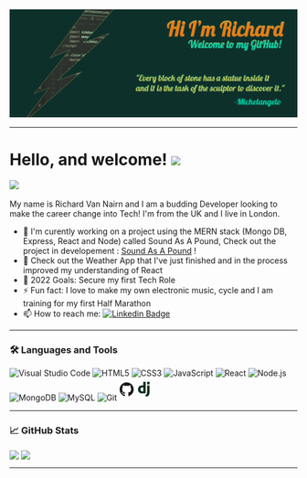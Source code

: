 <!-- # Hi, I'm Richard - Welcome to my GitHub! -->

<div id=""align="center">
    <img src="img/ReadmeHeader.png"/>
</div>

---

# Hello, and welcome! <img src="https://raw.githubusercontent.com/MartinHeinz/MartinHeinz/master/wave.gif" width="30px">

![](https://komarev.com/ghpvc/?username=RvN-R&color=0e302b&bg&style=for-the-badge)

My name is Richard Van Nairn and I am a budding Developer looking to make the career change into Tech! I'm from the UK and I live in London.

- 🔭 I'm curently working on a project using the MERN stack (Mongo DB, Express, React and Node) called Sound As A Pound, Check out the project in developement : [Sound As A Pound](https://github.com/RvN-R/sound-as-a-pound) !
- 🔭 Check out the Weather App that I've just finished and in the process improved my understanding of React
- 🥅 2022 Goals: Secure my first Tech Role
- ⚡ Fun fact: I love to make my own electronic music, cycle and I am training for my first Half Marathon
- 📫 How to reach me: [![Linkedin Badge](https://img.shields.io/badge/LinkedIn-blue)](https://www.linkedin.com/in/richard-van-nairn-2277a7b9/)

---

### 🛠️ Languages and Tools

<div>
    <img alt="Visual Studio Code" width="26px" src="https://cdn.jsdelivr.net/gh/devicons/devicon/icons/vscode/vscode-original.svg" width="40" height="40" />
  <img alt="HTML5" width="26px" src="https://cdn.jsdelivr.net/gh/devicons/devicon/icons/html5/html5-original.svg" width="40" height="40" />
  <img alt="CSS3" width="26px" src="https://cdn.jsdelivr.net/gh/devicons/devicon/icons/css3/css3-original.svg" width="40" height="40" />
  <img alt="JavaScript" width="26px" src="https://cdn.jsdelivr.net/gh/devicons/devicon/icons/javascript/javascript-original.svg" width="40" height="40" />
  <img alt="React" width="26px" src="https://cdn.jsdelivr.net/gh/devicons/devicon/icons/react/react-original.svg" width="40" height="40" />
  <img alt="Node.js" width="26px" src="https://cdn.jsdelivr.net/gh/devicons/devicon/icons/nodejs/nodejs-original.svg" width="40" height="40" />
  <img alt="MongoDB" width="26px" src="https://cdn.jsdelivr.net/gh/devicons/devicon/icons/mongodb/mongodb-original.svg" width="40" height="40" />
  <img alt="MySQL" width="26px" src="https://cdn.jsdelivr.net/gh/devicons/devicon/icons/mysql/mysql-original.svg" width="40" height="40" />
  <img alt="Git" width="26px" src="https://cdn.jsdelivr.net/gh/devicons/devicon/icons/git/git-original.svg" width="40" height="40" />
  <svg alt="GitHub" width="26px" width="40" height="40" xmlns="http://www.w3.org/2000/svg" viewBox="0 0 128 128"><g fill="#181616"><path fill-rule="evenodd" clip-rule="evenodd" d="M64 5.103c-33.347 0-60.388 27.035-60.388 60.388 0 26.682 17.303 49.317 41.297 57.303 3.017.56 4.125-1.31 4.125-2.905 0-1.44-.056-6.197-.082-11.243-16.8 3.653-20.345-7.125-20.345-7.125-2.747-6.98-6.705-8.836-6.705-8.836-5.48-3.748.413-3.67.413-3.67 6.063.425 9.257 6.223 9.257 6.223 5.386 9.23 14.127 6.562 17.573 5.02.542-3.903 2.107-6.568 3.834-8.076-13.413-1.525-27.514-6.704-27.514-29.843 0-6.593 2.36-11.98 6.223-16.21-.628-1.52-2.695-7.662.584-15.98 0 0 5.07-1.623 16.61 6.19C53.7 35 58.867 34.327 64 34.304c5.13.023 10.3.694 15.127 2.033 11.526-7.813 16.59-6.19 16.59-6.19 3.287 8.317 1.22 14.46.593 15.98 3.872 4.23 6.215 9.617 6.215 16.21 0 23.194-14.127 28.3-27.574 29.796 2.167 1.874 4.097 5.55 4.097 11.183 0 8.08-.07 14.583-.07 16.572 0 1.607 1.088 3.49 4.148 2.897 23.98-7.994 41.263-30.622 41.263-57.294C124.388 32.14 97.35 5.104 64 5.104z"/><path d="M26.484 91.806c-.133.3-.605.39-1.035.185-.44-.196-.685-.605-.543-.906.13-.31.603-.395 1.04-.188.44.197.69.61.537.91zm2.446 2.729c-.287.267-.85.143-1.232-.28-.396-.42-.47-.983-.177-1.254.298-.266.844-.14 1.24.28.394.426.472.984.17 1.255zM31.312 98.012c-.37.258-.976.017-1.35-.52-.37-.538-.37-1.183.01-1.44.373-.258.97-.025 1.35.507.368.545.368 1.19-.01 1.452zm3.261 3.361c-.33.365-1.036.267-1.552-.23-.527-.487-.674-1.18-.343-1.544.336-.366 1.045-.264 1.564.23.527.486.686 1.18.333 1.543zm4.5 1.951c-.147.473-.825.688-1.51.486-.683-.207-1.13-.76-.99-1.238.14-.477.823-.7 1.512-.485.683.206 1.13.756.988 1.237zm4.943.361c.017.498-.563.91-1.28.92-.723.017-1.308-.387-1.315-.877 0-.503.568-.91 1.29-.924.717-.013 1.306.387 1.306.88zm4.598-.782c.086.485-.413.984-1.126 1.117-.7.13-1.35-.172-1.44-.653-.086-.498.422-.997 1.122-1.126.714-.123 1.354.17 1.444.663zm0 0"/></g></svg>
  <svg alt="Django" width="26px" width="40" height="40"version="1.0" viewBox="0 0 128 128" xmlns="http://www.w3.org/2000/svg" fill="#092e20"><path d="M59.448 0h20.93v96.88c-10.737 2.04-18.62 2.855-27.181 2.855-25.551-.001-38.87-11.551-38.87-33.705 0-21.338 14.135-35.2 36.015-35.2 3.398 0 5.98.272 9.106 1.087zm0 48.765c-2.446-.815-4.485-1.086-7.067-1.086-10.6 0-16.717 6.523-16.717 17.939 0 11.145 5.845 17.26 16.582 17.26 2.309 0 4.212-.136 7.202-.542z"/><path d="M113.672 32.321V80.84c0 16.717-1.224 24.735-4.893 31.666-3.398 6.661-7.883 10.873-17.124 15.494l-19.435-9.241c9.242-4.35 13.726-8.153 16.58-14 2.99-5.979 3.943-12.91 3.943-31.122V32.321zM92.742.111h20.93v21.474h-20.93z"/></svg>

</div>

---

### 📈 GitHub Stats

<a>
    <img align="center" src="https://github-readme-stats.vercel.app/api/top-langs/?username=RvN-R&layout=compact&title_color=e87d16&bg_color=0e302b&hide_border=true&text_color=02d6aa"/>
</a>
<a>
    <img align="center" src="https://github-readme-stats.vercel.app/api?username=RvN-R&hide=contribs&show_icons=true&title_color=e87d16&bg_color=0e302b&hide_border=true&icon_color=02d6aa&text_color=02d6aa"/>
</a>

---
